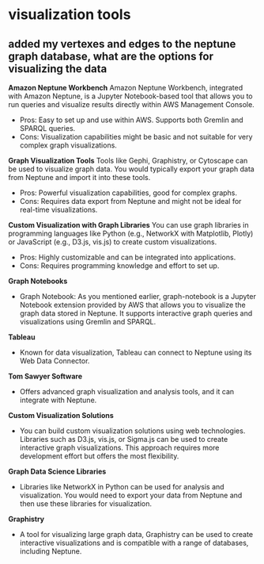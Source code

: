 # visualization tools

## added my  vertexes and edges to the neptune graph database,  what are the options for visualizing the data

**Amazon Neptune Workbench**
Amazon Neptune Workbench, integrated with Amazon Neptune, is a Jupyter Notebook-based tool that allows you to run queries and visualize results directly within AWS Management Console.
- Pros: Easy to set up and use within AWS. Supports both Gremlin and SPARQL queries.
- Cons: Visualization capabilities might be basic and not suitable for very complex graph visualizations.

**Graph Visualization Tools**
Tools like Gephi, Graphistry, or Cytoscape can be used to visualize graph data. You would typically export your graph data from Neptune and import it into these tools.
- Pros: Powerful visualization capabilities, good for complex graphs.
- Cons: Requires data export from Neptune and might not be ideal for real-time visualizations.

**Custom Visualization with Graph Libraries**
You can use graph libraries in programming languages like Python (e.g., NetworkX with Matplotlib, Plotly) or JavaScript (e.g., D3.js, vis.js) to create custom visualizations. 
- Pros: Highly customizable and can be integrated into applications.
- Cons: Requires programming knowledge and effort to set up.

**Graph Notebooks**
- Graph Notebook: As you mentioned earlier, graph-notebook is a Jupyter Notebook extension provided by AWS that allows you to visualize the graph data stored in Neptune. It supports interactive graph queries and visualizations using Gremlin and SPARQL.

**Tableau**
- Known for data visualization, Tableau can connect to Neptune using its Web Data Connector.

**Tom Sawyer Software**
- Offers advanced graph visualization and analysis tools, and it can integrate with Neptune.

**Custom Visualization Solutions**
- You can build custom visualization solutions using web technologies. Libraries such as D3.js, vis.js, or Sigma.js can be used to create interactive graph visualizations. This approach requires more development effort but offers the most flexibility.

**Graph Data Science Libraries**
- Libraries like NetworkX in Python can be used for analysis and visualization. You would need to export your data from Neptune and then use these libraries for visualization.

**Graphistry** 
- A tool for visualizing large graph data, Graphistry can be used to create interactive visualizations and is compatible with a range of databases, including Neptune.